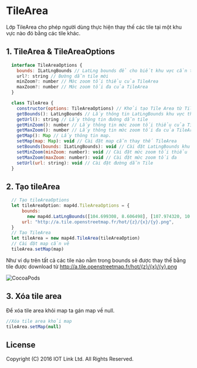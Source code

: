 # TileArea
Lớp TileArea cho phép người dùng thực hiện thay thế các tile tại một khu vực nào đó bằng các tile khác.

## 1. TileArea & TileAreaOptions

```javascript
  interface TileAreaOptions {
    bounds: ILatLngBounds // LatLng bounds để cho biết khu vực cần thay thế tileArea
    url?: string // Đường dẫn tile mới
    minZoom?: number // Mức zoom tối thiểu của TileArea
    maxZoom?: number // Mức zoom tối đa của TileArea
  }

  class TileArea {
    constructor(options: TileAreaOptions) // Khởi tạo Tile Area từ TileAreaOptions
    getBounds(): LatLngBounds // Lấy thông tin LatLngBounds khu vực thay thế TileArea
    getUrl(): string // Lấy thông tin đường dẫn tile
    getMinZoom(): number // Lấy thông tin mức zoom tối thiểu của TileArea
    getMaxZoom(): number // Lấy thông tin mức zoom tối đa của TileArea
    getMap(): Map // Lấy thông tin map.
    setMap(map: Map): void // Cài đặt map cẫn thay thế TileArea
    setBounds(bounds: ILatLngBounds): void // Cài đặt LatLngBounds khu vực thay thế TileArea
    setMinZoom(minZoom: number): void // Cài đặt mức zoom tối thiểu
    setMaxZoom(maxZoom: number): void // Cài đặt mức zoom tối đa
    setUrl(url: string): void // Cài đặt đường dẫn Tile
  }
```

## 2. Tạo tileArea

```javascript
  // Tạo tileAreaOptions
  let tileAreaOption: map4d.TileAreaOptions = {
      bounds:
        new map4d.LatLngBounds([104.699308, 8.606498], [107.974320, 10.567800]),
      url: "http://a.tile.openstreetmap.fr/hot/{z}/{x}/{y}.png",
  }
  // Tạo TileArea
  let tileArea = new map4d.TileArea(tileAreaOption)
  // Cài đặt map cần vẽ
  tileArea.setMap(map)
```

Như ví dụ trên tất cả các tile nào nằm trong bounds sẽ được thay thế bằng tile được download từ http://a.tile.openstreetmap.fr/hot/{z}/{x}/{y}.png

![CocoaPods](https://raw.githubusercontent.com/iotlinkadmin/map4d-web-sdk/master/docs/resources/10-tile-area-1.png) 

## 3. Xóa tile area 

Để xóa tile area khỏi map ta gán map về null.

```javascript
//Xóa tile area khỏi map
tileArea.setMap(null)
```

License
-------

Copyright (C) 2016 IOT Link Ltd. All Rights Reserved.
